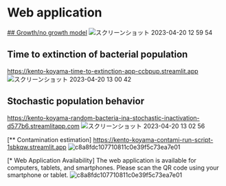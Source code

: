 # Web application

[## Growth/no growth model](https://kento-koyama-growth-no-growth-script-w2r8s1.streamlit.app/)
![スクリーンショット 2023-04-20 12 59 54](https://user-images.githubusercontent.com/76421729/233255327-80129fc6-ef97-4aac-b163-710d2c4132cb.png)



## Time to extinction of bacterial population
https://kento-koyama-time-to-extinction-app-ccbpup.streamlit.app
![スクリーンショット 2023-04-20 13 00 42](https://user-images.githubusercontent.com/76421729/233255490-7513950f-3725-4f73-a081-5740f79e8952.png)


## Stochastic population behavior
https://kento-koyama-random-bacteria-ina-stochastic-inactivation-d577b6.streamlitapp.com
![スクリーンショット 2023-04-20 13 02 56](https://user-images.githubusercontent.com/76421729/233255552-dc8a48be-af69-4b8a-9663-ce9677600ff2.png)

[** Contamination estimation]
https://kento-koyama-contami-run-script-1sbkqw.streamlit.app
![c8a8fdc107710811c0e39f5c73ea7e01](https://user-images.githubusercontent.com/76421729/233253999-3363f6e3-ab03-4198-83df-0e6432aa9f5a.png)



[* Web Application Availability]
The web application is available for computers, tablets, and smartphones.
 Please scan the QR code using your smartphone or tablet.
![c8a8fdc107710811c0e39f5c73ea7e01](https://user-images.githubusercontent.com/76421729/233253999-3363f6e3-ab03-4198-83df-0e6432aa9f5a.png)


